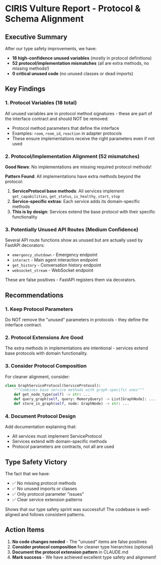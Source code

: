 # CIRIS Vulture Report - Protocol & Schema Alignment

## Executive Summary

After our type safety improvements, we have:
- **18 high-confidence unused variables** (mostly in protocol definitions)
- **52 protocol/implementation mismatches** (all are extra methods, no missing methods!)
- **0 critical unused code** (no unused classes or dead imports)

## Key Findings

### 1. Protocol Variables (18 total)
All unused variables are in protocol method signatures - these are part of the interface contract and should NOT be removed:
- Protocol method parameters that define the interface
- Examples: `room`, `room_id`, `reaction` in adapter protocols
- These ensure implementations receive the right parameters even if not used

### 2. Protocol/Implementation Alignment (52 mismatches)

**Good News**: No implementations are missing required protocol methods!

**Pattern Found**: All implementations have extra methods beyond the protocol:
1. **ServiceProtocol base methods**: All services implement `get_capabilities`, `get_status`, `is_healthy`, `start`, `stop`
2. **Service-specific extras**: Each service adds its domain-specific methods
3. **This is by design**: Services extend the base protocol with their specific functionality

### 3. Potentially Unused API Routes (Medium Confidence)

Several API route functions show as unused but are actually used by FastAPI decorators:
- `emergency_shutdown` - Emergency endpoint
- `interact` - Main agent interaction endpoint  
- `get_history` - Conversation history endpoint
- `websocket_stream` - WebSocket endpoint

These are false positives - FastAPI registers them via decorators.

## Recommendations

### 1. Keep Protocol Parameters
Do NOT remove the "unused" parameters in protocols - they define the interface contract.

### 2. Protocol Extensions Are Good
The extra methods in implementations are intentional - services extend base protocols with domain functionality.

### 3. Consider Protocol Composition
For cleaner alignment, consider:
```python
class GraphServiceProtocol(ServiceProtocol):
    """Combines base service methods with graph-specific ones"""
    def get_node_type(self) -> str: ...
    def query_graph(self, query: MemoryQuery) -> List[GraphNode]: ...
    def store_in_graph(self, node: GraphNode) -> str: ...
```

### 4. Document Protocol Design
Add documentation explaining that:
- All services must implement ServiceProtocol
- Services extend with domain-specific methods
- Protocol parameters are contracts, not all are used

## Type Safety Victory

The fact that we have:
- ✅ No missing protocol methods
- ✅ No unused imports or classes
- ✅ Only protocol parameter "issues"
- ✅ Clear service extension patterns

Shows that our type safety sprint was successful! The codebase is well-aligned and follows consistent patterns.

## Action Items

1. **No code changes needed** - The "unused" items are false positives
2. **Consider protocol composition** for cleaner type hierarchies (optional)
3. **Document the protocol extension pattern** in CLAUDE.md
4. **Mark success** - We have achieved excellent type safety and alignment!